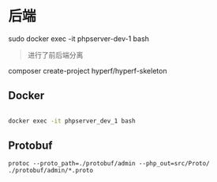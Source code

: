 #  后端

sudo docker exec -it phpserver-dev-1 bash

> 进行了前后端分离


composer create-project hyperf/hyperf-skeleton 

## Docker 
```bash

docker exec -it phpserver_dev_1 bash

```

## Protobuf 


```shell
protoc --proto_path=./protobuf/admin --php_out=src/Proto/ ./protobuf/admin/*.proto


```
